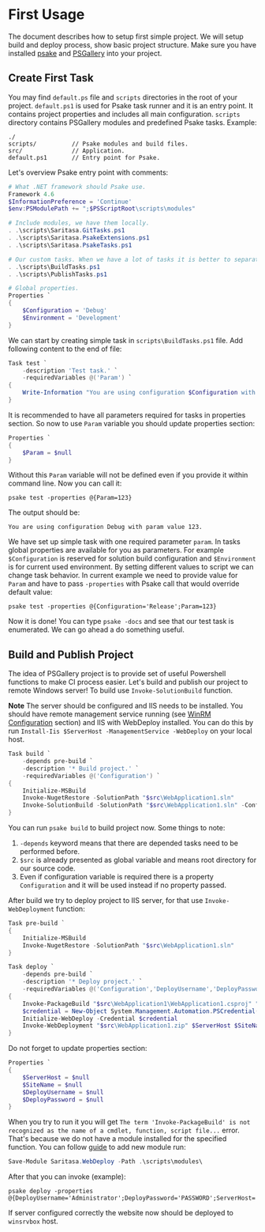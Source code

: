 # First Usage

The document describes how to setup first simple project. We will setup build and deploy process, show basic project structure. Make sure you have installed [psake](https://github.com/psake/psake) and [PSGallery](GettingStarted.md) into your project.

## Create First Task

You may find `default.ps` file and `scripts` directories in the root of your project. `default.ps1` is used for Psake task runner and it is an entry point. It contains project properties and includes all main configuration. `scripts` directory contains PSGallery modules and predefined Psake tasks. Example:

```
./
scripts/          // Psake modules and build files.
src/              // Application.
default.ps1       // Entry point for Psake.
```

Let's overview Psake entry point with comments:

```powershell
# What .NET framework should Psake use.
Framework 4.6
$InformationPreference = 'Continue'
$env:PSModulePath += ";$PSScriptRoot\scripts\modules"

# Include modules, we have them locally.
. .\scripts\Saritasa.GitTasks.ps1
. .\scripts\Saritasa.PsakeExtensions.ps1
. .\scripts\Saritasa.PsakeTasks.ps1

# Our custom tasks. When we have a lot of tasks it is better to separate them by files.
. .\scripts\BuildTasks.ps1
. .\scripts\PublishTasks.ps1

# Global properties.
Properties `
{
    $Configuration = 'Debug'
    $Environment = 'Development'
}
```

We can start by creating simple task in `scripts\BuildTasks.ps1` file. Add following content to the end of file:

```powershell
Task test `
    -description 'Test task.' `
    -requiredVariables @('Param') `
{
    Write-Information "You are using configuration $Configuration with param value $Param."
}
```

It is recommended to have all parameters required for tasks in properties section. So now to use `Param` variable you should update properties section:

```powershell
Properties `
{
    $Param = $null
}
```

Without this `Param` variable will not be defined even if you provide it within command line. Now you can call it:

```shell
psake test -properties @{Param=123}
```

The output should be:

```
You are using configuration Debug with param value 123.
```

We have set up simple task with one required parameter `param`. In tasks global properties are available for you as parameters. For example `$Configuration` is reserved for solution build configuration and `$Environment` is for current used environment. By setting different values to script we can change task behavior. In current example we need to provide value for `Param` and have to pass `-properties` with Psake call that would override default value:

```shell
psake test -properties @{Configuration='Release';Param=123}
```

Now it is done! You can type `psake -docs` and see that our test task is enumerated. We can go ahead a do something useful.

## Build and Publish Project

The idea of PSGallery project is to provide set of useful Powershell functions to make CI process easier. Let's build and publish our project to remote Windows server! To build use `Invoke-SolutionBuild` function.

**Note** The server should be configured and IIS needs to be installed. You should have remote management service running (see [WinRM Configuration](WinRMConfiguration.md) section) and IIS with WebDeploy installed. You can do this by run `Install-Iis $ServerHost -ManagementService -WebDeploy` on your local host.

```powershell
Task build `
    -depends pre-build `
    -description '* Build project.' `
    -requiredVariables @('Configuration') `
{
    Initialize-MSBuild
    Invoke-NugetRestore -SolutionPath "$src\WebApplication1.sln"
    Invoke-SolutionBuild -SolutionPath "$src\WebApplication1.sln" -Configuration $Configuration
}
```

You can run `psake build` to build project now. Some things to note:

1. `-depends` keyword means that there are depended tasks need to be performed before.
2. `$src` is already presented as global variable and means root directory for our source code.
3. Even if configuration variable is required there is a property `Configuration` and it will be used instead if no property passed.

After build we try to deploy project to IIS server, for that use `Invoke-WebDeployment` function:

```powershell
Task pre-build `
{
    Initialize-MSBuild
    Invoke-NugetRestore -SolutionPath "$src\WebApplication1.sln"
}

Task deploy `
    -depends pre-build `
    -description '* Deploy project.' `
    -requiredVariables @('Configuration','DeployUsername','DeployPassword','ServerHost','SiteName') `
{
    Invoke-PackageBuild "$src\WebApplication1\WebApplication1.csproj" "$src\WebApplication1.zip" $Configuration -Precompile $true
    $credential = New-Object System.Management.Automation.PSCredential($DeployUsername, (ConvertTo-SecureString $DeployPassword -AsPlainText -Force))
    Initialize-WebDeploy -Credential $credential
    Invoke-WebDeployment "$src\WebApplication1.zip" $ServerHost $SiteName -Application ''
}
```

Do not forget to update properties section:

```powershell
Properties `
{
    $ServerHost = $null
    $SiteName = $null
    $DeployUsername = $null
    $DeployPassword = $null
}
```

When you try to run it you will get `The term 'Invoke-PackageBuild' is not recognized as the name of a cmdlet, function, script file...` error. That's because we do not have a module installed for the specified function. You can follow [guide](GettingStarted.md) to add new module run:

```powershell
Save-Module Saritasa.WebDeploy -Path .\scripts\modules\
```

After that you can invoke (example):

```shell
psake deploy -properties @{DeployUsername='Administrator';DeployPassword='PASSWORD';ServerHost='winsrvbox';SiteName='WebApp';Configuration='Release'}
```

If server configured correctly the website now should be deployed to `winsrvbox` host.
